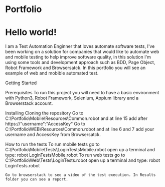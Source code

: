 # Portfolio

# Hello world!

I am a Test Automation Enginner that loves automate software tests, I've been working on a solution for companies that would like to automate web and mobile testing to help improve software quality, in this  solution I'm using some tools and development approach such as BDD, Page Object, Robot Framework and Browsersatck. In this portfolio you will see an example of web and mobible automated test.

Getting Started
	
Prerequisites
	To run this project you will need to have a basic environment with Python3, Robot Framework, Selenium, Appium library and a Browserstack account.
	
Installing 
	Cloning the repository
	Go to C:\Portfolio\Mobile\Resources\Common.robot and at line 15 add after https://"username":"AccessKey" 
	Go to C:\Portfolio\WEB\Resources\Common.robot and at line 6 and 7 add your username and AccessKey from Browsersatck.
	

How to run the tests
	To run mobile tests go to C:\Portfolio\Mobile\Tests\LoginTestsMobile.robot open up a terminal and type: robot LoginTestsMobile.robot
	To run web tests go to C:\Portfolio\Web\Tests\LoginTests.robot open up a terminal and type: robot LoginTests.robot
	
	Go to browserstack to see a video of the test execution. In Results folder you can see a report.
